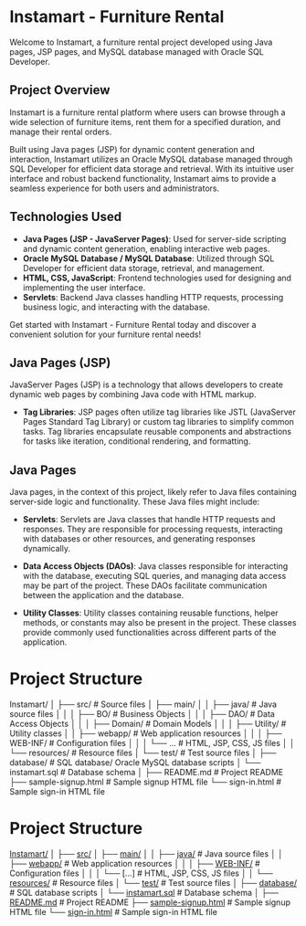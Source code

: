 # Instamart - Furniture Rental

Welcome to Instamart, a furniture rental project developed using Java pages, JSP pages, and MySQL database managed with Oracle SQL Developer.

## Project Overview

Instamart is a furniture rental platform where users can browse through a wide selection of furniture items, rent them for a specified duration, and manage their rental orders.

Built using Java pages (JSP) for dynamic content generation and interaction, Instamart utilizes an Oracle MySQL database managed through SQL Developer for efficient data storage and retrieval. With its intuitive user interface and robust backend functionality, Instamart aims to provide a seamless experience for both users and administrators.


## Technologies Used

- **Java Pages (JSP - JavaServer Pages)**: Used for server-side scripting and dynamic content generation, enabling interactive web pages.
- **Oracle MySQL Database / MySQL Database**: Utilized through SQL Developer for efficient data storage, retrieval, and management.
- **HTML, CSS, JavaScript**: Frontend technologies used for designing and implementing the user interface.
- **Servlets**: Backend Java classes handling HTTP requests, processing business logic, and interacting with the database.

Get started with Instamart - Furniture Rental today and discover a convenient solution for your furniture rental needs!

## Java Pages (JSP)

JavaServer Pages (JSP) is a technology that allows developers to create dynamic web pages by combining Java code with HTML markup.

- **Tag Libraries**: JSP pages often utilize tag libraries like JSTL (JavaServer Pages Standard Tag Library) or custom tag libraries to simplify common tasks. Tag libraries encapsulate reusable components and abstractions for tasks like iteration, conditional rendering, and formatting.

## Java Pages

Java pages, in the context of this project, likely refer to Java files containing server-side logic and functionality. These Java files might include:

- **Servlets**: Servlets are Java classes that handle HTTP requests and responses. They are responsible for processing requests, interacting with databases or other resources, and generating responses dynamically.

- **Data Access Objects (DAOs)**: Java classes responsible for interacting with the database, executing SQL queries, and managing data access may be part of the project. These DAOs facilitate communication between the application and the database.

- **Utility Classes**: Utility classes containing reusable functions, helper methods, or constants may also be present in the project. These classes provide commonly used functionalities across different parts of the application.


# Project Structure

Instamart/
│
├── src/                                  # Source files
│   ├── main/
│   │   ├── java/                         # Java source files
│   │   │   ├── BO/                       # Business Objects
│   │   │   ├── DAO/                      # Data Access Objects
│   │   │   ├── Domain/                   # Domain Models
│   │   │   ├── Utility/                  # Utility classes
│   │   ├── webapp/                       # Web application resources
│   │   │   ├── WEB-INF/                  # Configuration files
│   │   │   └── ...                       # HTML, JSP, CSS, JS files
│   │   └── resources/                    # Resource files
│   └── test/                             # Test source files
│
├── database/                             # SQL database/ Oracle MySQL database scripts
│   └── instamart.sql                     # Database schema
│
├── README.md                             # Project README
├── sample-signup.html                    # Sample signup HTML file
└── sign-in.html                          # Sample sign-in HTML file




# Project Structure

[Instamart/](#)
│
├── [src/](#)
│   ├── [main/](#)
│   │   ├── [java/](#)                        # Java source files
│   │   ├── [webapp/](#)                      # Web application resources
│   │   │   ├── [WEB-INF/](#)                 # Configuration files
│   │   │   └── [...]                         # HTML, JSP, CSS, JS files
│   │   └── [resources/](#)                   # Resource files
│   └── [test/](#)                            # Test source files
│
├── [database/](#)                            # SQL database scripts
│   └── [instamart.sql](#)                    # Database schema
│
├── [README.md](#)                            # Project README
├── [sample-signup.html](#)                   # Sample signup HTML file
└── [sign-in.html](#)                         # Sample sign-in HTML file


